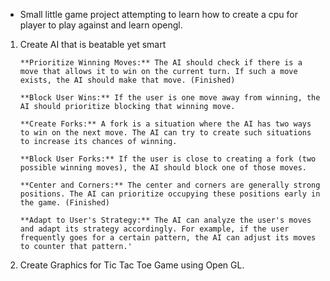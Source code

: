 - Small little game project attempting to learn how to create a cpu for player to play against and learn opengl.

1. Create AI that is beatable yet smart

       **Prioritize Winning Moves:** The AI should check if there is a move that allows it to win on the current turn. If such a move exists, the AI should make that move. (Finished)

       **Block User Wins:** If the user is one move away from winning, the AI should prioritize blocking that winning move.

       **Create Forks:** A fork is a situation where the AI has two ways to win on the next move. The AI can try to create such situations to increase its chances of winning.

       **Block User Forks:** If the user is close to creating a fork (two possible winning moves), the AI should block one of those moves.

       **Center and Corners:** The center and corners are generally strong positions. The AI can prioritize occupying these positions early in the game. (Finished)

       **Adapt to User's Strategy:** The AI can analyze the user's moves and adapt its strategy accordingly. For example, if the user frequently goes for a certain pattern, the AI can adjust its moves to counter that pattern.'

2. Create Graphics for Tic Tac Toe Game using Open GL.
